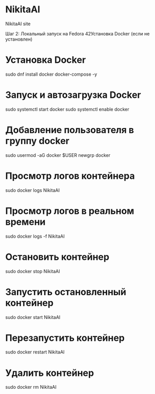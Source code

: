 # NikitaAI
 NikitaAI site


Шаг 2: Локальный запуск на Fedora 42Установка Docker (если не установлен)

# Установка Docker
sudo dnf install docker docker-compose -y

# Запуск и автозагрузка Docker
sudo systemctl start docker
sudo systemctl enable docker

# Добавление пользователя в группу docker
sudo usermod -aG docker $USER
newgrp docker




# Просмотр логов контейнера
sudo docker logs NikitaAI

# Просмотр логов в реальном времени
sudo docker logs -f NikitaAI

# Остановить контейнер
sudo docker stop NikitaAI

# Запустить остановленный контейнер
sudo docker start NikitaAI

# Перезапустить контейнер
sudo docker restart NikitaAI

# Удалить контейнер
sudo docker rm NikitaAI

